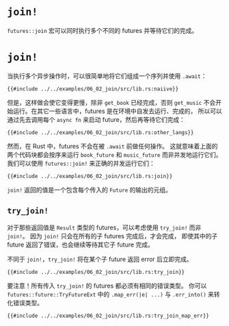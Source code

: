 # `join!`

`futures::join` 宏可以同时执行多个不同的 futures 并等待它们的完成。

# `join!`

当执行多个异步操作时，可以很简单地将它们组成一个序列并使用 `.await`： 

```rust,edition2018,ignore
{{#include ../../examples/06_02_join/src/lib.rs:naiive}}
```

但是，这样做会使它变得更慢，除非 `get_book` 已经完成，否则 `get_music`
不会开始运行。在其它一些语言中，futures 是在环境中自发去运行、完成的，
所以可以通过先去调用每个 `async fn` 来启动 future，然后再等待它们完成：

```rust,edition2018,ignore
{{#include ../../examples/06_02_join/src/lib.rs:other_langs}}
```

然而，在 Rust 中，futures 不会在被 `.await` 前做任何操作。
这就意味着上面的两个代码块都会按序来运行 `book_future` 和 `music_future`
而非并发地运行它们。我们可以使用 `futures::join!` 来正确的并发运行它们：

```rust,edition2018,ignore
{{#include ../../examples/06_02_join/src/lib.rs:join}}
```

`join!` 返回的值是一个包含每个传入的 `Future` 的输出的元组。

## `try_join!`

对于那些返回值是 `Result` 类型的 futures，可以考虑使用 `try_join!` 而非 `join!`。
因为 `join!` 只会在所有的子 futures 完成后，才会完成，
即使其中的子 future 返回了错误，也会继续等待其它子 future 完成。

不同于 `join!`，`try_join!` 将在某个子 future 返回 error 后立即完成。

```rust,edition2018,ignore
{{#include ../../examples/06_02_join/src/lib.rs:try_join}}
```

要注意！所有传入 `try_join!` 的 futures 都必须有相同的错误类型。
你可以 `futures::future::TryFutureExt` 中的 `.map_err(|e| ...)` 与
`.err_into()` 来转化错误类型。

```rust,edition2018,ignore
{{#include ../../examples/06_02_join/src/lib.rs:try_join_map_err}}
```
